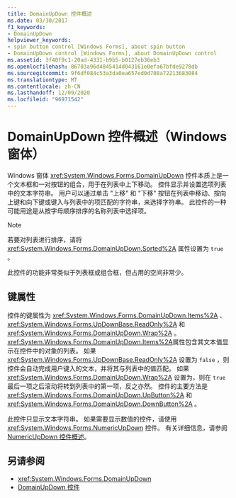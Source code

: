 ```yaml
---
title: DomainUpDown 控件概述
ms.date: 03/30/2017
f1_keywords:
- DomainUpDown
helpviewer_keywords:
- spin button control [Windows Forms], about spin button
- DomainUpDown control [Windows Forms], about DomainUpDown control
ms.assetid: 3f40f9c1-20ad-4331-b9b5-b0127eb36eb3
ms.openlocfilehash: 86703a96d4845414d043161e0efa67bfde9278db
ms.sourcegitcommit: 9f6df084c53a3da0ea657ed0d708a72213683084
ms.translationtype: MT
ms.contentlocale: zh-CN
ms.lasthandoff: 12/09/2020
ms.locfileid: "96971542"
---
```

# <a name="domainupdown-control-overview-windows-forms"></a>DomainUpDown 控件概述（Windows 窗体）
Windows 窗体 <xref:System.Windows.Forms.DomainUpDown> 控件本质上是一个文本框和一对按钮的组合，用于在列表中上下移动。 控件显示并设置选项列表中的文本字符串。 用户可以通过单击 "上移" 和 "下移" 按钮在列表中移动、按向上键和向下键或键入与列表中的项匹配的字符串，来选择字符串。 此控件的一种可能用途是从按字母顺序排序的名称列表中选择项。  
  
> [!NOTE]
> 若要对列表进行排序，请将 <xref:System.Windows.Forms.DomainUpDown.Sorted%2A> 属性设置为 `true` 。  
  
 此控件的功能非常类似于列表框或组合框，但占用的空间非常少。  
  
## <a name="key-properties"></a>键属性  
 控件的键属性为 <xref:System.Windows.Forms.DomainUpDown.Items%2A> 、 <xref:System.Windows.Forms.UpDownBase.ReadOnly%2A> 和 <xref:System.Windows.Forms.DomainUpDown.Wrap%2A> 。 <xref:System.Windows.Forms.DomainUpDown.Items%2A>属性包含其文本值显示在控件中的对象的列表。 如果 <xref:System.Windows.Forms.UpDownBase.ReadOnly%2A> 设置为 `false` ，则控件会自动完成用户键入的文本，并将其与列表中的值匹配。 如果 <xref:System.Windows.Forms.DomainUpDown.Wrap%2A> 设置为，则在 `true` 最后一项之后滚动将转到列表中的第一项，反之亦然。 控件的主要方法是 <xref:System.Windows.Forms.DomainUpDown.UpButton%2A> 和 <xref:System.Windows.Forms.DomainUpDown.DownButton%2A> 。  
  
 此控件只显示文本字符串。 如果需要显示数值的控件，请使用 <xref:System.Windows.Forms.NumericUpDown> 控件。 有关详细信息，请参阅 [NumericUpDown 控件概述](numericupdown-control-overview-windows-forms.md)。  
  
## <a name="see-also"></a>另请参阅

- <xref:System.Windows.Forms.DomainUpDown>
- [DomainUpDown 控件](domainupdown-control-windows-forms.md)
